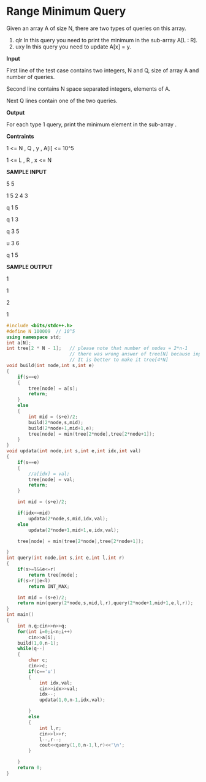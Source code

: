 # Range Minimum Query

Given an array A of size N, there are two types of queries on this array.

1) qlr In this query you need to print the minimum in the sub-array A[L : R].
2) uxy In this query you need to update A[x] = y.

**Input** 

First line of the test case contains two integers, N and Q, size of array A and number of queries.

Second line contains N space separated integers, elements of A.

Next Q lines contain one of the two queries.

**Output**

For each type 1 query, print the minimum element in the sub-array .

**Contraints**

1 <= N , Q , y , A[i] <= 10^5

1 <= L , R , x <= N

**SAMPLE INPUT**

5 5

1 5 2 4 3

q 1 5

q 1 3

q 3 5

u 3 6

q 1 5

**SAMPLE OUTPUT**

1

1

2

1



```cpp
#include <bits/stdc++.h>
#define N 100009  // 10^5
using namespace std;
int a[N];
int tree[2 * N - 1];   // please note that number of nodes = 2*n-1
                       // there was wrong answer of tree[N] because input n may equal 10^5
                       // It is better to make it tree[4*N]
void build(int node,int s,int e)
{
    if(s==e)
    {
        tree[node] = a[s];
        return;
    }
    else
    {
        int mid = (s+e)/2;
        build(2*node,s,mid);
        build(2*node+1,mid+1,e);
        tree[node] = min(tree[2*node],tree[2*node+1]);
    }
}
void updata(int node,int s,int e,int idx,int val)
{
    if(s==e)
    {
        //a[idx] = val;
        tree[node] = val;
        return;
    }

    int mid = (s+e)/2;

    if(idx<=mid)
        updata(2*node,s,mid,idx,val);
    else
        updata(2*node+1,mid+1,e,idx,val);

    tree[node] = min(tree[2*node],tree[2*node+1]);

}
int query(int node,int s,int e,int l,int r)
{
    if(s>=l&&e<=r)
        return tree[node];
    if(s>r||e<l)
        return INT_MAX;

    int mid = (s+e)/2;
    return min(query(2*node,s,mid,l,r),query(2*node+1,mid+1,e,l,r));
}
int main()
{
    int n,q;cin>>n>>q;
    for(int i=0;i<n;i++)
        cin>>a[i];
    build(1,0,n-1);
    while(q--)
    {
        char c;
        cin>>c;
        if(c=='u')
        {
            int idx,val;
            cin>>idx>>val;
            idx--;
            updata(1,0,n-1,idx,val);

        }
        else 
        {
            int l,r;
            cin>>l>>r;
            l--,r--;
            cout<<query(1,0,n-1,l,r)<<'\n';
        }

    }
    return 0;
}
```
